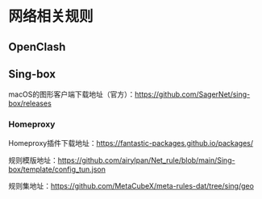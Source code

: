 # 网络相关规则

## OpenClash

## Sing-box

macOS的图形客户端下载地址（官方）：https://github.com/SagerNet/sing-box/releases

### Homeproxy

Homeproxy插件下载地址：https://fantastic-packages.github.io/packages/

规则模版地址：https://github.com/airylpan/Net_rule/blob/main/Sing-box/template/config_tun.json

规则集地址：https://github.com/MetaCubeX/meta-rules-dat/tree/sing/geo
